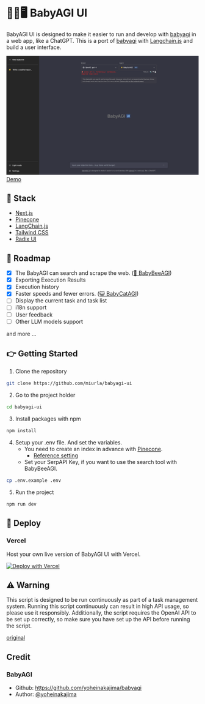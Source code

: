 # 👶🤖🖥️ BabyAGI UI

BabyAGI UI is designed to make it easier to run and develop with [babyagi](https://github.com/yoheinakajima/babyagi) in a web app, like a ChatGPT.
This is a port of [babyagi](https://github.com/yoheinakajima/babyagi) with [Langchain.js](https://github.com/hwchase17/langchainjs) and build a user interface.

![](./public/screenshot-230515.png)
[Demo](https://twitter.com/miiura/status/1653026609606320130)

## 🧰 Stack

- [Next.js](https://nextjs.org/)
- [Pinecone](https://www.pinecone.io/)
- [LangChain.js](https://github.com/hwchase17/langchainjs)
- [Tailwind CSS](https://tailwindcss.com/)
- [Radix UI](https://www.radix-ui.com/)

## 🚗 Roadmap

- [x] The BabyAGI can search and scrape the web. ([🐝 BabyBeeAGI](https://twitter.com/yoheinakajima/status/1652732735344246784))
- [x] Exporting Execution Results
- [x] Execution history
- [x] Faster speeds and fewer errors. ([😺 BabyCatAGI](https://twitter.com/yoheinakajima/status/1657448504112091136))
- [ ] Display the current task and task list
- [ ] i18n support
- [ ] User feedback
- [ ] Other LLM models support

and more ...

## 👉 Getting Started

1. Clone the repository

```sh
git clone https://github.com/miurla/babyagi-ui
```

2. Go to the project holder

```sh
cd babyagi-ui
```

3. Install packages with npm

```sh
npm install
```

4. Setup your .env file. And set the variables.
   - You need to create an index in advance with [Pinecone](https://www.pinecone.io/).
     - [Reference setting](./public/pinecone-setup.png)
   - Set your SerpAPI Key, if you want to use the search tool with BabyBeeAGI.

```sh
cp .env.example .env
```

5. Run the project

```sh
npm run dev
```

## 🚀 Deploy

### Vercel

Host your own live version of BabyAGI UI with Vercel.

[![Deploy with Vercel](https://vercel.com/button)](https://vercel.com/new/clone?repository-url=https%3A%2F%2Fgithub.com%2Fmiurla%2Fbabyagi-ui)

## ⚠️ Warning

This script is designed to be run continuously as part of a task management system. Running this script continuously can result in high API usage, so please use it responsibly. Additionally, the script requires the OpenAI API to be set up correctly, so make sure you have set up the API before running the script.

[original](https://github.com/yoheinakajima/babyagi#warning)

## Credit

### BabyAGI

- Github: https://github.com/yoheinakajima/babyagi
- Author: [@yoheinakajima](https://github.com/yoheinakajima)
